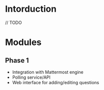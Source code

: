# Intorduction

// TODO

# Modules

## Phase 1

* Integration with Mattermost engine
* Polling service/API
* Web interface for adding/editing questions